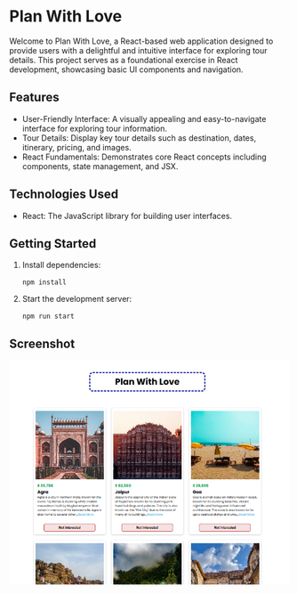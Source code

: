 <!DOCTYPE html>
<html>
<head>
  <title>Plan With Love</title> 
</head>
<body>
  <h1>Plan With Love</h1>

  <p>Welcome to Plan With Love, a React-based web application designed to provide users with a delightful and intuitive interface for exploring tour details. This project serves as a foundational exercise in React development, showcasing basic UI components and navigation.</p>

  <h2>Features</h2>

  <ul>
    <li>User-Friendly Interface: A visually appealing and easy-to-navigate interface for exploring tour information.</li>
    <li>Tour Details: Display key tour details such as destination, dates, itinerary, pricing, and images.</li>
    <li>React Fundamentals: Demonstrates core React concepts including components, state management, and JSX.</li>
  </ul>

  <h2>Technologies Used</h2>

  <ul>
    <li>React: The JavaScript library for building user interfaces.</li>
  </ul>

  <h2>Getting Started</h2>

  <ol>
    <li>Install dependencies:
      <pre><code>npm install</code></pre>
    </li>
    <li>Start the development server:
      <pre><code>npm run start</code></pre>
    </li>
  </ol>
        
  <h2>Screenshot</h2> 
  <img src="./public/SS1.png" alt="Plan With Love Screenshot"> 

</body>
</html>
